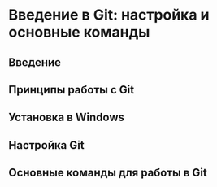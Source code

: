 # Введение в Git: настройка и основные команды
## Введение
## Принципы работы с Git
## Установка в Windows
## Настройка Git
## Основные команды для работы в Git